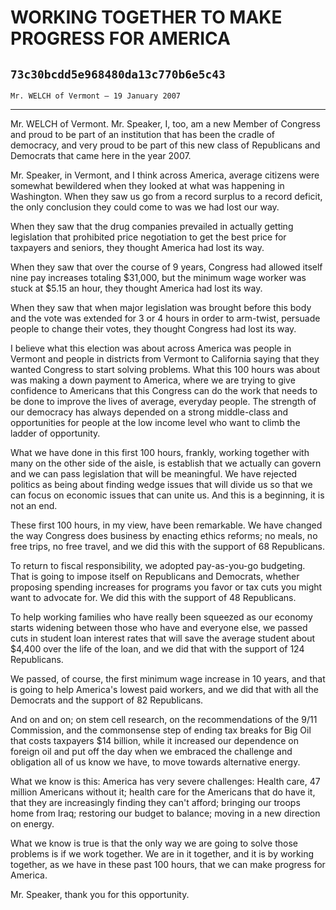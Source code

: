 # WORKING TOGETHER TO MAKE PROGRESS FOR AMERICA
## `73c30bcdd5e968480da13c770b6e5c43`
`Mr. WELCH of Vermont — 19 January 2007`

---


Mr. WELCH of Vermont. Mr. Speaker, I, too, am a new Member of 
Congress and proud to be part of an institution that has been the 
cradle of democracy, and very proud to be part of this new class of 
Republicans and Democrats that came here in the year 2007.

Mr. Speaker, in Vermont, and I think across America, average citizens 
were somewhat bewildered when they looked at what was happening in 
Washington. When they saw us go from a record surplus to a record 
deficit, the only conclusion they could come to was we had lost our 
way.

When they saw that the drug companies prevailed in actually getting 
legislation that prohibited price negotiation to get the best price for 
taxpayers and seniors, they thought America had lost its way.

When they saw that over the course of 9 years, Congress had allowed 
itself nine pay increases totaling $31,000, but the minimum wage worker 
was stuck at $5.15 an hour, they thought America had lost its way.

When they saw that when major legislation was brought before this 
body and the vote was extended for 3 or 4 hours in order to arm-twist, 
persuade people to change their votes, they thought Congress had lost 
its way.

I believe what this election was about across America was people in 
Vermont and people in districts from Vermont to California saying that 
they wanted Congress to start solving problems. What this 100 hours was 
about was making a down payment to America, where we are trying to give 
confidence to Americans that this Congress can do the work that needs 
to be done to improve the lives of average, everyday people. The 
strength of our democracy has always depended on a strong middle-class 
and opportunities for people at the low income level who want to climb 
the ladder of opportunity.

What we have done in this first 100 hours, frankly, working together 
with many on the other side of the aisle, is establish that we actually 
can govern and we can pass legislation that will be meaningful. We have 
rejected politics as being about finding wedge issues that will divide 
us so that we can focus on economic issues that can unite us. And this 
is a beginning, it is not an end.

These first 100 hours, in my view, have been remarkable. We have 
changed the way Congress does business by enacting ethics reforms; no 
meals, no free trips, no free travel, and we did this with the support 
of 68 Republicans.

To return to fiscal responsibility, we adopted pay-as-you-go 
budgeting. That is going to impose itself on Republicans and Democrats, 
whether proposing spending increases for programs you favor or tax cuts 
you might want to advocate for. We did this with the support of 48 
Republicans.

To help working families who have really been squeezed as our economy 
starts widening between those who have and everyone else, we passed 
cuts in student loan interest rates that will save the average student 
about $4,400 over the life of the loan, and we did that with the 
support of 124 Republicans.

We passed, of course, the first minimum wage increase in 10 years, 
and that is going to help America's lowest paid workers, and we did 
that with all the Democrats and the support of 82 Republicans.

And on and on; on stem cell research, on the recommendations of the 
9/11 Commission, and the commonsense step of ending tax breaks for Big 
Oil that costs taxpayers $14 billion, while it increased our dependence 
on foreign oil and put off the day when we embraced the challenge and 
obligation all of us know we have, to move towards alternative energy.

What we know is this: America has very severe challenges: Health 
care, 47 million Americans without it; health care for the Americans 
that do have it, that they are increasingly finding they can't afford; 
bringing our troops home from Iraq; restoring our budget to balance; 
moving in a new direction on energy.

What we know is true is that the only way we are going to solve those 
problems is if we work together. We are in it together, and it is by 
working together, as we have in these past 100 hours, that we can make 
progress for America.

Mr. Speaker, thank you for this opportunity.
